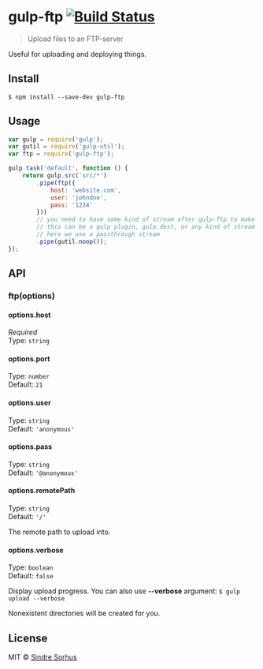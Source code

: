 # gulp-ftp [![Build Status](https://travis-ci.org/sindresorhus/gulp-ftp.svg?branch=master)](https://travis-ci.org/sindresorhus/gulp-ftp)

> Upload files to an FTP-server

Useful for uploading and deploying things.


## Install

```
$ npm install --save-dev gulp-ftp
```


## Usage

```js
var gulp = require('gulp');
var gutil = require('gulp-util');
var ftp = require('gulp-ftp');

gulp.task('default', function () {
	return gulp.src('src/*')
		.pipe(ftp({
			host: 'website.com',
			user: 'johndoe',
			pass: '1234'
		}))
		// you need to have some kind of stream after gulp-ftp to make sure it's flushed
		// this can be a gulp plugin, gulp.dest, or any kind of stream
		// here we use a passthrough stream
		.pipe(gutil.noop());
});
```


## API

### ftp(options)

#### options.host

*Required*  
Type: `string`

#### options.port

Type: `number`  
Default: `21`

#### options.user

Type: `string`  
Default: `'anonymous'`

#### options.pass

Type: `string`  
Default: `'@anonymous'`

#### options.remotePath

Type: `string`  
Default: `'/'`

The remote path to upload into.

#### options.verbose

Type: `boolean`  
Default: `false`

Display upload progress. You can also use **--verbose** argument:
 `$ gulp upload --verbose`



Nonexistent directories will be created for you.


## License

MIT © [Sindre Sorhus](http://sindresorhus.com)
